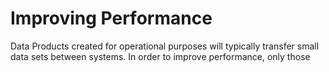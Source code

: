 # Improving Performance

Data Products created for operational purposes will typically transfer small data sets between systems. In order to improve performance, only those 